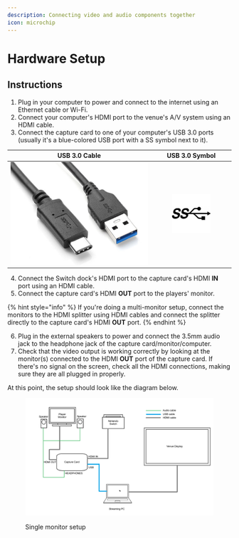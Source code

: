 ```yaml
---
description: Connecting video and audio components together
icon: microchip
---
```


# Hardware Setup

## Instructions

1. Plug in your computer to power and connect to the internet using an Ethernet cable or Wi-Fi.
2. Connect your computer's HDMI port to the venue's A/V system using an HDMI cable.
3. Connect the capture card to one of your computer's USB 3.0 ports (usually it's a blue-colored USB port with a SS symbol next to it).

| USB 3.0 Cable                        | USB 3.0 Symbol                                                                                              |
| ------------------------------------ | ----------------------------------------------------------------------------------------------------------- |
| ![](guide/.gitbook/assets/image.png) | <div><figure><img src="guide/.gitbook/assets/image (1).png" alt=""><figcaption></figcaption></figure></div> |

4. Connect the Switch dock's HDMI port to the capture card's HDMI **IN** port using an HDMI cable.
5. Connect the capture card's HDMI **OUT** port to the players' monitor.

{% hint style="info" %}
If you're doing a multi-monitor setup, connect the monitors to the HDMI splitter using HDMI cables and connect the splitter directly to the capture card's HDMI **OUT** port.
{% endhint %}

6. Plug in the external speakers to power and connect the 3.5mm audio jack to the headphone jack of the capture card/monitor/computer.
7. Check that the video output is working correctly by looking at the monitor(s) connected to the HDMI **OUT** port of the capture card. If there's no signal on the screen, check all the HDMI connections, making sure they are all plugged in properly.

At this point, the setup should look like the diagram below.

<figure><img src="guide/.gitbook/assets/setup.png" alt=""><figcaption><p>Single monitor setup</p></figcaption></figure>
